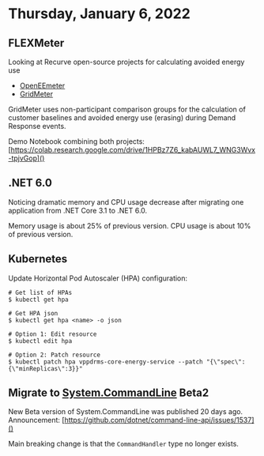 # Thursday, January 6, 2022

## FLEXMeter

Looking at Recurve open-source projects for calculating avoided energy use

- [OpenEEmeter](https://www.lfenergy.org/projects/openeemeter/)
- [GridMeter](https://gridmeter.recurve.com/)

GridMeter uses non-participant comparison groups for the calculation of customer baselines and avoided energy use (erasing) during Demand Response events.

Demo Notebook combining both projects:
[https://colab.research.google.com/drive/1HPBz7Z6_kabAUWL7_WNG3Wvx-tpjvGop]()

## .NET 6.0

Noticing dramatic memory and CPU usage decrease after migrating one application from .NET Core 3.1 to .NET 6.0.

Memory usage is about 25% of previous version.
CPU usage is about 10% of previous version.

## Kubernetes

Update Horizontal Pod Autoscaler (HPA) configuration:
```
# Get list of HPAs
$ kubectl get hpa

# Get HPA json
$ kubectl get hpa <name> -o json

# Option 1: Edit resource
$ kubectl edit hpa

# Option 2: Patch resource
$ kubectl patch hpa vppdrms-core-energy-service --patch "{\"spec\":{\"minReplicas\":3}}"

```

## Migrate to [System.CommandLine](https://github.com/dotnet/command-line-api) Beta2

New Beta version of System.CommandLine was published 20 days ago.
Announcement: [https://github.com/dotnet/command-line-api/issues/1537]()

Main breaking change is that the `CommandHandler` type no longer exists.

